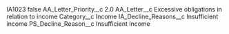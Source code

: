 <?xml version="1.0" encoding="UTF-8"?>
<CustomMetadata xmlns="http://soap.sforce.com/2006/04/metadata" xmlns:xsi="http://www.w3.org/2001/XMLSchema-instance" xmlns:xsd="http://www.w3.org/2001/XMLSchema">
    <label>IA1023</label>
    <protected>false</protected>
    <values>
        <field>AA_Letter_Priority__c</field>
        <value xsi:type="xsd:double">2.0</value>
    </values>
    <values>
        <field>AA_Letter__c</field>
        <value xsi:type="xsd:string">Excessive obligations in relation to income</value>
    </values>
    <values>
        <field>Category__c</field>
        <value xsi:type="xsd:string">Income</value>
    </values>
    <values>
        <field>IA_Decline_Reasons__c</field>
        <value xsi:type="xsd:string">Insufficient income</value>
    </values>
    <values>
        <field>PS_Decline_Reason__c</field>
        <value xsi:type="xsd:string">Insufficient income</value>
    </values>
</CustomMetadata>
